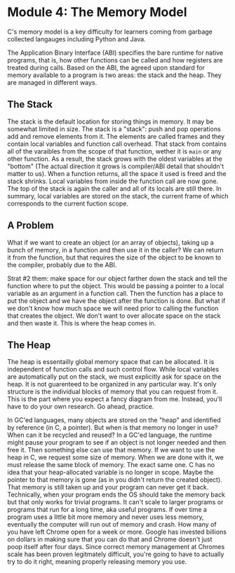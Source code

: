 # Module 4: The Memory Model

C's memory model is a key difficulty for learners coming from garbage collected langauges including Python and Java.

The Application Binary Interface (ABI) specifies the bare runtime for native programs, that is, how other functions can be called and how registers are treated during calls. Based on the ABI, the agreed upon standard for memory available to a program is two areas: the stack and the heap. They are managed in different ways.

## The Stack

The stack is the default location for storing things in memory. It may be somewhat limited in size. The stack is a "stack": push and pop operations add and remove elements from it. The elements are called frames and they contain local variables and function call overhead. That stack from contains all of the varaibles from the scope of that function, wether it is `main` or any other function. As a result, the stack grows with the oldest variables at the "bottom" (The actual direction it grows is compiler/ABI detail that shouldn't matter to us). When a function returns, all the space it used is freed and the stack shrinks. Local variables from inside the function call are now gone. The top of the stack is again the caller and all of its locals are still there. In summary, local variables are stored on the stack, the current frame of which corresponds to the current fuction scope.

## A Problem

What if we want to create an object (or an array of objects), taking up a bunch of memory, in a function and then use it in the caller? We can return it from the function, but that requires the size of the object to be known to the compiler, probably due to the ABI.

Strat #2 them: make space for our object farther down the stack and tell the function where to put the object. This would be passing a pointer to a local variable as an argument in a function call. Then the function has a place to put the object and we have the object after the function is done. But what if we don't know how much space we will need prior to calling the function that creates the object. We don't want to over allocate space on the stack and then waste it. This is where the heap comes in.

## The Heap

The heap is essentailly global memory space that can be allocated. It is independent of function calls and such control flow. While local variables are automatically put on the stack, we must explicitly ask for space on the heap. It is not guarenteed to be organized in any particular way. It's only structure is the individual blocks of memory that you can request from it. This is the part where you expect a fancy diagram from me. Instead, you'll have to do your own research. Go ahead, practice.

In GC'ed languages, many objects are stored on the "heap" and identified by reference (in C, a pointer). But when is that memory no longer in use? When can it be recycled and reused? In a GC'ed language, the runtime might pause your program to see if an object is not longer needed and then free it. Then something else can use that memory. If we want to use the heap in C, we request some size of memory. When we are done with it, we must release the same block of memory. The exact same one. C has no idea that your heap-allocated variable is no longer in scope. Maybe the pointer to that memory is gone (as in you didn't return the created object). That memory is still taken up and your program can never get it back. Technically, when your program ends the OS should take the memory back but that only works for trivial programs. It can't scale to larger programs or programs that run for a long time, aka useful programs. If over time a program uses a little bit more memory and never uses less memory, eventually the computer will run out of memory and crash. How many of you have left Chrome open for a week or more. Google has invested billions on dollars in making sure that you can do that and Chrome doesn't just poop itself after four days. Since correct memory management at Chromes scale has been proven legitmately difficult, you're going to have to actually try to do it right, meaning properly releasing memory you use.
